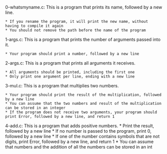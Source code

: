 0-whatsmyname.c: This is a program that prints its name, followed by a new line.

	* If you rename the program, it will print the new name, without having to compile it again
	* You should not remove the path before the name of the program

1-args.c: This is a program that prints the number of arguments passed into it.

	* Your program should print a number, followed by a new line

2-args.c: This is a program that prints all arguments it receives.

	* All arguments should be printed, including the first one
	* Only print one argument per line, ending with a new line

3-mul.c: This is a program that multiplies two numbers.

	* Your program should print the result of the multiplication, followed by a new line
	* You can assume that the two numbers and result of the multiplication can be stored in an integer
	* If the program does not receive two arguments, your program should print Error, followed by a new line, and return 1

4-add.c: This is a program that adds positive numbers.
	* Print the result, followed by a new line
	* If no number is passed to the program, print 0, followed by a new line
	* If one of the number contains symbols that are not digits, print Error, followed by a new line, and return 1
	* You can assume that numbers and the addition of all the numbers can be stored in an int
